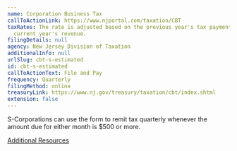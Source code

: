```yaml
---
name: Corporation Business Tax
callToActionLink: https://www.njportal.com/taxation/CBT
taxRates: The rate is adjusted based on the previous year's tax payment and the
  current year's revenue.
filingDetails: null
agency: New Jersey Division of Taxation
additionalInfo: null
urlSlug: cbt-s-estimated
id: cbt-s-estimated
callToActionText: File and Pay
frequency: Quarterly
filingMethod: online
treasuryLink: https://www.nj.gov/treasury/taxation/cbt/index.shtml
extension: false
---
```


S-Corporations can use the form to remit tax quarterly whenever the amount due for either month is $500 or more. 

[Additional Resources](https://www.nj.gov/treasury/taxation/cbtestpay.shtml)
